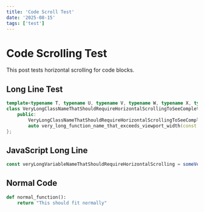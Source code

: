 ```yaml
---
title: 'Code Scroll Test'
date: '2025-08-15'
tags: ['test']
---
```


# Code Scrolling Test

This post tests horizontal scrolling for code blocks.

## Long Line Test

```cpp
template<typename T, typename U, typename V, typename W, typename X, typename Y, typename Z>
class VeryLongClassNameThatShouldRequireHorizontalScrollingToSeeCompletely {
    public:
        VeryLongClassNameThatShouldRequireHorizontalScrollingToSeeCompletely() = default;
        auto very_long_function_name_that_exceeds_viewport_width(const std::vector<std::unordered_map<std::string, std::shared_ptr<T>>>& input) -> std::optional<std::tuple<U, V, W, X, Y, Z>>;
};
```

## JavaScript Long Line

```javascript
const veryLongVariableNameThatShouldRequireHorizontalScrolling = someVeryLongFunctionNameThatExceedsViewportWidth(parameterOne, parameterTwo, parameterThree, parameterFour, parameterFive, parameterSix);
```

## Normal Code

```python
def normal_function():
    return "This should fit normally"
```